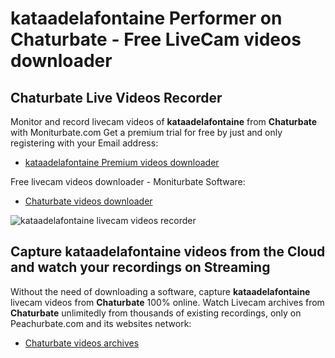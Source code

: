 # kataadelafontaine Performer on Chaturbate - Free LiveCam videos downloader

## Chaturbate Live Videos Recorder

Monitor and record livecam videos of **kataadelafontaine** from **Chaturbate** with Moniturbate.com
Get a premium trial for free by just and only registering with your Email address:
* [kataadelafontaine Premium videos downloader](https://moniturbate.com/request-demo-licence-key.html)

Free livecam videos downloader - Moniturbate Software:
* [Chaturbate videos downloader](https://moniturbate.com/moniturbate-download-software.html)

![kataadelafontaine livecam videos recorder](https://peachurnet.com/templates/moniturbate-software.png)


## Capture kataadelafontaine videos from the Cloud and watch your recordings on Streaming

Without the need of downloading a software, capture **kataadelafontaine** livecam videos from **Chaturbate** 100% online.
Watch Livecam archives from **Chaturbate** unlimitedly from thousands of existing recordings, only on Peachurbate.com and its websites network:
* [Chaturbate videos archives](https://peachurnet.com/)
